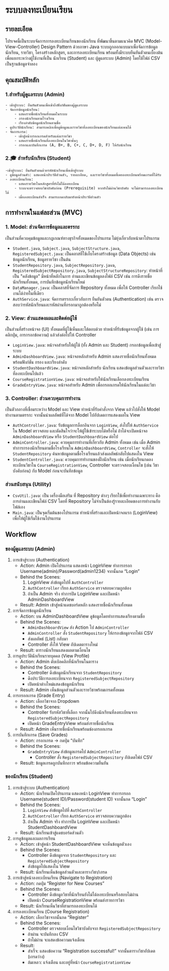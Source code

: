 # ระบบลงทะเบียนเรียน

## รายละเอียด

โปรเจคนี้เป็นระบบจัดการการลงทะเบียนเรียนของนักเรียน ที่พัฒนาขึ้นตามแนวคิด MVC (Model-View-Controller) Design Pattern ด้วยภาษา Java ระบบถูกออกแบบมาเพื่อจัดการข้อมูลนักเรียน, รายวิชา, โครงสร้างหลักสูตร, และการลงทะเบียนเรียน พร้อมทั้งมีระบบยืนยันตัวตนเบื้องต้นเพื่อแยกระหว่างผู้ใช้งานที่เป็น นักเรียน (Student) และ ผู้ดูแลระบบ (Admin) โดยใช้ไฟล์ CSV เป็นฐานข้อมูลจำลอง

## คุณสมบัติหลัก
### 1.สำหรับผู้ดูแลระบบ (Admin)
	- เข้าสู่ระบบ: ยืนยันตัวตนเพื่อเข้าถึงฟังก์ชันของผู้ดูแลระบบ
	- จัดการข้อมูลนักเรียน:
		- แสดงรายชื่อนักเรียนทั้งหมดในระบบ
		- กรองนักเรียนตามโรงเรียน
		- เรียงลำดับข้อมูลนักเรียนตามชื่อ
	- ดูประวัตินักเรียน: สามารถคลิกเพื่อดูข้อมูลและรายวิชาที่ลงทะเบียนของนักเรียนแต่ละคนได้
	- จัดการเกรด:
		- เข้าสู่หน้ากรอกเกรดสำหรับแต่ละรายวิชา
		- แสดงรายชื่อนักเรียนที่ลงทะเบียนในวิชานั้นๆ
		- กรอกและบันทึกเกรด (A, B+, B, C+, C, D+, D, F) ให้กับนักเรียน
### 2.🎓 สำหรับนักเรียน (Student)
	-เข้าสู่ระบบ: ยืนยันตัวตนด้วยรหัสนักเรียนเพื่อเข้าสู่ระบบ
	- ดูข้อมูลส่วนตัว: แสดงหน้าประวัติส่วนตัว, รายละเอียด, และรายวิชาทั้งหมดที่เคยลงทะเบียนพร้อมเกรดที่ได้รับ
	- ลงทะเบียนเรียน:
		- แสดงรายวิชาในหลักสูตรที่ยังไม่ได้ลงทะเบียน
		- ระบบจะตรวจสอบวิชาบังคับก่อน (Prerequisite) หากยังไม่ผ่านวิชาบังคับ จะไม่สามารถลงทะเบียนได้
		- เมื่อลงทะเบียนสำเร็จ สามารถกดกลับมายังหน้าประวัติส่วนตัว

## การทำงานในแต่ละส่วน (MVC)

### 1. Model: ส่วนจัดการข้อมูลและตรรกะ
เป็นส่วนที่ควบคุมข้อมูลและกฎเกณฑ์ทางธุรกิจทั้งหมดของโปรแกรม ไม่ยุ่งเกี่ยวกับหน้าตาโปรแกรม

* `Student.java`, `Subject.java`, `SubjectStructure.java`, `RegisteredSubject.java`: เป็นคลาสที่ใช้เก็บโครงสร้างข้อมูล (Data Objects) เช่น ข้อมูลนักเรียน, ข้อมูลรายวิชา เป็นต้น
* `StudentRepository.java`, `SubjectRepository.java`, `RegisteredSubjectRepository.java`, `SubjectStructureRepository`: ทำหน้าที่เป็น "คลังข้อมูล" มีหน้าที่หลักในการ อ่านและเขียนข้อมูลลงไฟล์ CSV เช่น การดึงรายชื่อนักเรียนทั้งหมด, การบันทึกข้อมูลนักเรียนใหม่
* `DataManager.java`: เป็นคลาสที่จัดการ Repository ทั้งหมด เพื่อให้ Controller เรียกใช้งานได้ง่ายในที่เดียว
* `AuthService.java`: จัดการตรรกะเกี่ยวกับการ ยืนยันตัวตน (Authentication) เช่น ตรวจสอบว่ารหัสนักเรียนและรหัสผ่านที่กรอกมาถูกต้องหรือไม่

### 2. View: ส่วนแสดงผลและติดต่อผู้ใช้
เป็นส่วนที่สร้างหน้าจอ (UI) ทั้งหมดที่ผู้ใช้เห็นและโต้ตอบด้วย ทำหน้าที่รับข้อมูลจากผู้ใช้ (เช่น การคลิกปุ่ม, การกรอกข้อความ) แล้วส่งต่อไปให้ Controller
* `LoginView.java`: หน้าจอสำหรับให้ผู้ใช้ (ทั้ง Admin และ Student) กรอกข้อมูลเพื่อเข้าสู่ระบบ
* `AdminDashboardView.java`: หน้าจอหลักสำหรับ Admin แสดงรายชื่อนักเรียนทั้งหมด พร้อมฟังก์ชัน กรอง และเรียงลำดับ
* `StudentDashboardView.java`: หน้าจอหลักสำหรับ นักเรียน แสดงข้อมูลส่วนตัวและรายวิชาที่ลงทะเบียนไปแล้ว
* `CourseRegistrationView.java`: หน้าจอสำหรับให้นักเรียนเลือกลงทะเบียนเรียน
* `GradeEntryView.java`: หน้าจอสำหรับ Admin เพื่อกรอกเกรดให้นักเรียนในแต่ละวิชา

### 3. Controller: ส่วนควบคุมการทำงาน
เป็นตัวกลางที่เชื่อมระหว่าง Model และ View ทำหน้าที่รับคำสั่งจาก View แล้วไปสั่งให้ Model ทำงานตามตรรกะ จากนั้นนำผลลัพธ์ที่ได้จาก Model ไปอัปเดตการแสดงผลใน View
* `AuthController.java`: รับข้อมูลการล็อกอินจาก `LoginView`, ส่งไปให้ `AuthService` ใน Model ตรวจสอบ และตัดสินใจว่าจะให้ผู้ใช้เข้าระบบได้หรือไม่ ถ้าได้จะเปิดหน้าจอ `AdminDashboardView` หรือ `StudentDashboardView` ต่อไป
* `AdminController.java`: ควบคุมการทำงานที่เกี่ยวกับ Admin ทั้งหมด เช่น เมื่อ Admin ทำการกรองนักเรียนตามชื่อโรงเรียนใน `AdminDashboardView`, `Controller` จะสั่งให้ `StudentRepository` ค้นหาข้อมูลตามชื่อโรงเรียนแล้วส่งผลลัพธ์กลับไปแสดงใน View
* `StudentController.java`: ควบคุมการทำงานของฝั่งนักเรียน เช่น เมื่อนักเรียนกดลงทะเบียนวิชาใน `CourseRegistrationView`, Controller จะตรวจสอบเงื่อนไข (เช่น วิชาบังคับก่อน) กับ Model ก่อนจะบันทึกข้อมูล

###  ส่วนสนับสนุน (Utility)
* `CsvUtil.java`: เป็น เครื่องมือเสริม ที่ Repository ต่างๆ เรียกใช้เพื่อทำงานเฉพาะทาง คือการอ่านและเขียนไฟล์ CSV โดยที่ Repository ไม่จำเป็นต้องรู้รายละเอียดของการทำงานกับไฟล์เอง
* `Main.java`: เป็นจุดเริ่มต้นของโปรแกรม ทำหน้าที่สร้างและเปิดหน้าจอแรก (LoginView) เพื่อให้ผู้ใช้เริ่มใช้งานโปรแกรม

## Workflow

### ของผู้ดูแลระบบ (Admin)
1. การเข้าสู่ระบบ (Authentication)
   * Action: Admin เปิดโปรแกรม แสดงหน้า LoginView ทำการกรอก Username(admin)/Password(admin1234) จากนั้นกด “Login”
   * Behind the Scenes:
     	1. LoginView ส่งข้อมูลไปที่ `AuthController`
     	2. `AuthController` เรียก `AuthService` ตรวจสอบความถูกต้อง
     	3. ถ้าเป็น Admin จริง ทำการปิด LoginView และเปิดหน้า AdminDashboardView
   * Result: Admin เข้าสู่หน้าแดชบอร์ดหลัก แสดงรายชื่อนักเรียนทั้งหมด
2. การจัดการข้อมูลนักเรียน
   * Action: บน AdminDashboardView ดูข้อมูลโดยทำการแสดงเรียงตามชื่อ
   * Behind the Scenes:
     	* `AdminDashboardView` ส่ง Action ไป `AdminController`
     	* `AdminController` สั่ง `StudentRepository` ให้กรองข้อมูลจากไฟล์ CSV
     	* ส่งผลลัพธ์ (List<Student>) กลับมา
     	* Controller สั่งให้ View อัปเดตตารางใหม่
   * Result: ตารางนักเรียนแสดงผลตามเงื่อนไข
3. การดูประวัตินักเรียนรายบุคคล (View Profile)
 	* Action: Admin ดับเบิลคลิกที่นักเรียนในตาราง
 	* Behind the Scenes:
  	 	* Controller ดึงข้อมูลนักเรียนจาก `StudentRepository`
   		* ดึงประวัติการลงทะเบียนจาก `RegisteredSubjectRepository`
   		* เปิดหน้าต่างใหม่แสดงข้อมูลนักเรียน
 	* Result: Admin เห็นข้อมูลส่วนตัวและรายวิชาพร้อมเกรดทั้งหมด
4. การกรอกเกรด (Grade Entry)
	* Action: เลือกวิชาจาก Dropdown
	* Behind the Scenes:
  		* Controller รับรหัสวิชาที่เลือก จากนั้นไปดึงนักเรียนที่ลงทะเบียนจาก `RegisteredSubjectRepository`
  		* เปิดหน้า GradeEntryView พร้อมส่งรายชื่อนักเรียน
	* Result: Admin เห็นรายชื่อนักเรียนพร้อมช่องกรอกเกรด
5. การบันทึกเกรด (Save Grades)
	* Action: กรอกเกรด → กดปุ่ม “บันทึก”
	* Behind the Scenes:
   		* `GradeEntryView` ส่งข้อมูลเกรดไป `AdminController`
			* Controller สั่ง `RegisteredSubjectRepository` อัปเดตไฟล์ CSV
	* Result: ข้อมูลเกรดถูกบันทึกถาวร พร้อมข้อความยืนยัน
     	
### ของนักเรียน (Student)
1. การเข้าสู่ระบบ (Authentication)
   * Action: นักเรียนเปิดโปรแกรม แสดงหน้า LoginView ทำการกรอก Username(student ID)/Password(student ID) จากนั้นกด “Login”
   * Behind the Scenes:
     	1. `LoginView` ส่งข้อมูลไปที่ `AuthController`
     	2. `AuthController` เรียก `AuthService` ตรวจสอบความถูกต้อง
     	3. ถ้าเป็น Admin จริง ทำการปิด LoginView และเปิดหน้า StudentDashboardView
   * Result: นักเรียนเข้าสู่แดชบอร์ดส่วนตัว
2. การดูข้อมูลและผลการเรียน
   * Action: เข้าสู่หน้า StudentDashboardView จะเห็นข้อมูลตัวเอง
   * Behind the Scenes:
     	* Controller ดึงข้อมูลจาก `StudentRepository` และ `RegisteredSubjectRepository`
     	* ส่งข้อมูลไปแสดงใน View
   * Result: นักเรียนเห็นข้อมูลส่วนตัวและตารางวิชา/เกรด
3. การเข้าสู่หน้าลงทะเบียนเรียน (Navigate to Registration)
 	* Action: กดปุ่ม “Register for New Courses”
 	* Behind the Scenes:
  	 	* Controller ดึงข้อมูลวิชาที่นักเรียนยังไม่ได้ลงทะเบียนหรือสอบไม่ผ่าน
   		* เปิดหน้า CourseRegistrationView พร้อมส่งรายการวิชา
 	* Result: นักเรียนเห็นวิชาที่สามารถลงทะเบียนได้
4. การลงทะเบียนเรียน (Course Registration)
	* Action: เลือกวิชาจากนั้นกด “Register”
	* Behind the Scenes:
  		* Controller ตรวจสอบเงื่อนไขวิชาบังคับจาก `RegisteredSubjectRepository`
  		* ถ้าผ่าน จะบันทึกลง CSV
   		* ถ้าไม่ผ่าน จะแสดงข้อความแจ้งเตือน
	* Result:
  		* สำเร็จ: แสดงข้อความ “Registration successful!” จากนั้นตารางวิชาอัปเดต (เกรดว่าง)
  		* ล้มเหลว: แจ้งเตือน และอยู่ที่หน้า `CourseRegistrationView`






